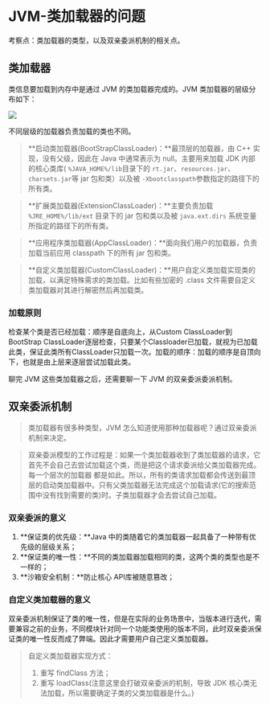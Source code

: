 # JVM-类加载器的问题

考察点：类加载器的类型，以及双亲委派机制的相关点。

## 类加载器

类信息要加载到内存中是通过 JVM 的类加载器完成的。JVM 类加载器的层级分布如下：

![](/Users/azh/Dev_AZH/Java_St/JUC/jvm/src/main/resources/photo/3.类加载器双亲委派模型.png)

不同层级的加载器负责加载的类也不同。

> **启动类加载器(BootStrapClassLoader)：**最顶层的加载器，由 C++ 实现，没有父级，因此在 Java 中通常表示为 null。主要用来加载 JDK 内部的核心类库( `%JAVA_HOME%/lib`目录下的 `rt.jar`、`resources.jar`、`charsets.jar`等 jar 包和类）以及被 `-Xbootclasspath`参数指定的路径下的所有类。

> **扩展类加载器(ExtensionClassLoader)：**主要负责加载 `%JRE_HOME%/lib/ext` 目录下的 jar 包和类以及被 `java.ext.dirs` 系统变量所指定的路径下的所有类。

> **应用程序类加载器(AppClassLoader)：**面向我们用户的加载器，负责加载当前应用 classpath 下的所有 jar 包和类。

> **自定义类加载器(CustomClassLoader)：**用户自定义类加载实现类的加载，以满足特殊需求的类加载。比如有些加密的 .class 文件需要自定义类加载器对其进行解密然后再加载类。

### 加载原则

检查某个类是否已经加载：顺序是自底向上，从Custom ClassLoader到BootStrap ClassLoader逐层检查，只要某个Classloader已加载，就视为已加载此类，保证此类所有ClassLoader只加载一次。加载的顺序：加载的顺序是自顶向下，也就是由上层来逐层尝试加载此类。

聊完 JVM 这些类加载器之后，还需要聊一下 JVM 的双亲委派委派机制。

## 双亲委派机制

> 类加载器有很多种类型，JVM 怎么知道使用那种加载器呢？通过双亲委派机制来决定。

> 双亲委派模型的工作过程是：如果一个类加载器收到了类加载器的请求，它首先不会自己去尝试加载这个类，而是把这个请求委派给父类加载器完成。每一个层次的加载器 都是如此。所以，所有的类请求加载都会传送到最顶层的启动类加载器中。只有父类加载器无法完成这个加载请求(它的搜索范围中没有找到需要的类)时。子类加载器才会去尝试自己加载。

### 双亲委派的意义

1. **保证类的优先级：**Java 中的类随着它的类加载器一起具备了一种带有优先级的层级关系；
2. **保证类的唯一性：**不同的类加载器加载相同的类，这两个类的类型也是不一样的；
3. **沙箱安全机制：**防止核心 API库被随意篡改；

### 自定义类加载器的意义

双亲委派机制保证了类的唯一性，但是在实际的业务场景中，当版本进行迭代，需要兼容之前的业务，不同模块针对同一个功能类使用的版本不同，此时双亲委派保证类的唯一性反而成了弊端。因此才需要用户自己定义类加载器。

> 自定义类加载器实现方式：
>
> 1. 重写 findClass 方法；
> 2. 重写 loadClass(注意这里会打破双亲委派的机制，导致 JDK 核心类无法加载，所以需要确定子类的父类加载器是什么。)

